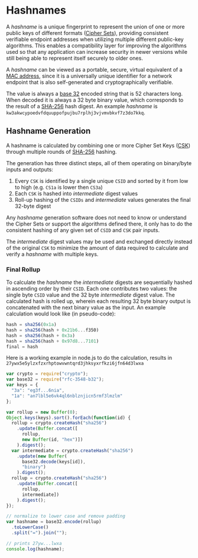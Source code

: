 # Hashnames

A _hashname_ is a unique fingerprint to represent the union of one or more public keys of different formats ([Cipher Sets](e3x/cs/)), providing consistent verifiable endpoint addresses when utilizing multiple different public-key algorithms. This enables a compatibility layer for improving the algorithms used so that any application can increase security in newer versions while still being able to represent itself securely to older ones.

A _hashname_ can be viewed as a portable, secure, virtual equivalent of a [MAC address](http://en.wikipedia.org/wiki/MAC_address), since it is a universally unique identifier for a network endpoint that is also self-generated and cryptographically verifiable.

The value is always a [base 32](base32.md) encoded string that is 52 characters long.  When decoded it is always a 32 byte binary value, which corresponds to the result of a [SHA-256](http://en.wikipedia.org/wiki/SHA-2) hash digest.  An example _hashname_ is `kw3akwcypoedvfdquuppofpujbu7rplhj3vjvmvbkvf7z3do7kkq`.

## Hashname Generation

A hashname is calculated by combining one or more Cipher Set Keys ([CSK](e3x/cs/)) through multiple rounds of [SHA-256](http://en.wikipedia.org/wiki/SHA-2) hashing.

The generation has three distinct steps, all of them operating on binary/byte inputs and outputs:

1. Every `CSK` is identified by a single unique `CSID` and sorted by it from low to high (e.g. `CS1a` is lower then `CS3a`)
2. Each `CSK` is hashed into _intermediate_ digest values
3. Roll-up hashing of the `CSIDs` and _intermediate_ values generates the final 32-byte digest

Any _hashname_ generation software does not need to know or understand the Cipher Sets or support the algorithms defined there, it only has to do the consistent hashing of any given set of `CSID` and `CSK` pair inputs.

The _intermediate_ digest values may be used and exchanged directly instead of the original `CSK` to minimize the amount of data required to calculate and verify a _hashname_ with multiple keys.

### Final Rollup

To calculate the _hashname_ the _intermediate_ digests are sequentially hashed in ascending order by their `CSID`. Each one contributes two values: the single byte `CSID` value and the 32 byte _intermediate_ digest value. The calculated hash is rolled up, wherein each resulting 32 byte binary output is concatenated with the next binary value as the input. An example calculation would look like (in pseudo-code):

```js
hash = sha256(0x1a)
hash = sha256(hash + 0x21b6...f350)
hash = sha256(hash + 0x3a)
hash = sha256(hash + 0x97d8...7101)
final = hash
```

Here is a working example in node.js to do the calculation, results in `27ywx5e5ylzxfzxrhptowvwntqrd3jhksyxrfkzi6jfn64d3lwxa`

```js
var crypto = require("crypto");
var base32 = require("rfc-3548-b32");
var keys = {
  "3a": "eg3f...6nia",
  "1a": "an7lbl5e6vk4ql6nblznjicn5rmf3lmzlm"
};

var rollup = new Buffer(0);
Object.keys(keys).sort().forEach(function(id) {
  rollup = crypto.createHash("sha256")
    .update(Buffer.concat([
      rollup,
      new Buffer(id, "hex")])
    ).digest();
  var intermediate = crypto.createHash("sha256")
    .update(new Buffer(
      base32.decode(keys[id]),
      "binary")
    ).digest();
  rollup = crypto.createHash("sha256")
    .update(Buffer.concat([
      rollup,
      intermediate])
    ).digest();
});

// normalize to lower case and remove padding
var hashname = base32.encode(rollup)
  .toLowerCase()
  .split("=").join("");

// prints 27yw...lwxa
console.log(hashname);
```
